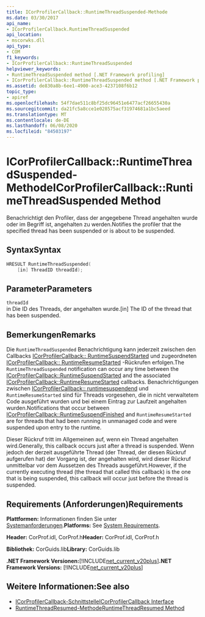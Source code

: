 ```yaml
---
title: ICorProfilerCallback::RuntimeThreadSuspended-Methode
ms.date: 03/30/2017
api_name:
- ICorProfilerCallback.RuntimeThreadSuspended
api_location:
- mscorwks.dll
api_type:
- COM
f1_keywords:
- ICorProfilerCallback::RuntimeThreadSuspended
helpviewer_keywords:
- RuntimeThreadSuspended method [.NET Framework profiling]
- ICorProfilerCallback::RuntimeThreadSuspended method [.NET Framework profiling]
ms.assetid: de830a8b-6ee1-4900-ace3-4237108f6b12
topic_type:
- apiref
ms.openlocfilehash: 54f7dae511c8bf25dc96451e6477acf26655430a
ms.sourcegitcommit: da21fc5a8cce1e028575acf31974681a1bc5aeed
ms.translationtype: MT
ms.contentlocale: de-DE
ms.lasthandoff: 06/08/2020
ms.locfileid: "84503197"
---
```

# <a name="icorprofilercallbackruntimethreadsuspended-method"></a><span data-ttu-id="47a3d-102">ICorProfilerCallback::RuntimeThreadSuspended-Methode</span><span class="sxs-lookup"><span data-stu-id="47a3d-102">ICorProfilerCallback::RuntimeThreadSuspended Method</span></span>
<span data-ttu-id="47a3d-103">Benachrichtigt den Profiler, dass der angegebene Thread angehalten wurde oder im Begriff ist, angehalten zu werden.</span><span class="sxs-lookup"><span data-stu-id="47a3d-103">Notifies the profiler that the specified thread has been suspended or is about to be suspended.</span></span>  
  
## <a name="syntax"></a><span data-ttu-id="47a3d-104">Syntax</span><span class="sxs-lookup"><span data-stu-id="47a3d-104">Syntax</span></span>  
  
```cpp  
HRESULT RuntimeThreadSuspended(  
    [in] ThreadID threadId);  
```  
  
## <a name="parameters"></a><span data-ttu-id="47a3d-105">Parameter</span><span class="sxs-lookup"><span data-stu-id="47a3d-105">Parameters</span></span>  
 `threadId`  
 <span data-ttu-id="47a3d-106">in Die ID des Threads, der angehalten wurde.</span><span class="sxs-lookup"><span data-stu-id="47a3d-106">[in] The ID of the thread that has been suspended.</span></span>  
  
## <a name="remarks"></a><span data-ttu-id="47a3d-107">Bemerkungen</span><span class="sxs-lookup"><span data-stu-id="47a3d-107">Remarks</span></span>  
 <span data-ttu-id="47a3d-108">Die `RuntimeThreadSuspended` Benachrichtigung kann jederzeit zwischen den Callbacks [ICorProfilerCallback:: RuntimeSuspendStarted](icorprofilercallback-runtimesuspendstarted-method.md) und zugeordneten [ICorProfilerCallback:: RuntimeResumeStarted](icorprofilercallback-runtimeresumestarted-method.md) -Rückrufen erfolgen.</span><span class="sxs-lookup"><span data-stu-id="47a3d-108">The `RuntimeThreadSuspended` notification can occur any time between the [ICorProfilerCallback::RuntimeSuspendStarted](icorprofilercallback-runtimesuspendstarted-method.md) and the associated [ICorProfilerCallback::RuntimeResumeStarted](icorprofilercallback-runtimeresumestarted-method.md) callbacks.</span></span> <span data-ttu-id="47a3d-109">Benachrichtigungen zwischen [ICorProfilerCallback:: runtimesuspendend](icorprofilercallback-runtimesuspendfinished-method.md) und `RuntimeResumeStarted` sind für Threads vorgesehen, die in nicht verwaltetem Code ausgeführt wurden und bei einem Eintrag zur Laufzeit angehalten wurden.</span><span class="sxs-lookup"><span data-stu-id="47a3d-109">Notifications that occur between [ICorProfilerCallback::RuntimeSuspendFinished](icorprofilercallback-runtimesuspendfinished-method.md) and `RuntimeResumeStarted` are for threads that had been running in unmanaged code and were suspended upon entry to the runtime.</span></span>  
  
 <span data-ttu-id="47a3d-110">Dieser Rückruf tritt im Allgemeinen auf, wenn ein Thread angehalten wird.</span><span class="sxs-lookup"><span data-stu-id="47a3d-110">Generally, this callback occurs just after a thread is suspended.</span></span> <span data-ttu-id="47a3d-111">Wenn jedoch der derzeit ausgeführte Thread (der Thread, der diesen Rückruf aufgerufen hat) der Vorgang ist, der angehalten wird, wird dieser Rückruf unmittelbar vor dem Aussetzen des Threads ausgeführt.</span><span class="sxs-lookup"><span data-stu-id="47a3d-111">However, if the currently executing thread (the thread that called this callback) is the one that is being suspended, this callback will occur just before the thread is suspended.</span></span>  
  
## <a name="requirements"></a><span data-ttu-id="47a3d-112">Requirements (Anforderungen)</span><span class="sxs-lookup"><span data-stu-id="47a3d-112">Requirements</span></span>  
 <span data-ttu-id="47a3d-113">**Plattformen:** Informationen finden Sie unter [Systemanforderungen](../../get-started/system-requirements.md).</span><span class="sxs-lookup"><span data-stu-id="47a3d-113">**Platforms:** See [System Requirements](../../get-started/system-requirements.md).</span></span>  
  
 <span data-ttu-id="47a3d-114">**Header:** CorProf.idl, CorProf.h</span><span class="sxs-lookup"><span data-stu-id="47a3d-114">**Header:** CorProf.idl, CorProf.h</span></span>  
  
 <span data-ttu-id="47a3d-115">**Bibliothek:** CorGuids.lib</span><span class="sxs-lookup"><span data-stu-id="47a3d-115">**Library:** CorGuids.lib</span></span>  
  
 <span data-ttu-id="47a3d-116">**.NET Framework Versionen:**[!INCLUDE[net_current_v20plus](../../../../includes/net-current-v20plus-md.md)]</span><span class="sxs-lookup"><span data-stu-id="47a3d-116">**.NET Framework Versions:** [!INCLUDE[net_current_v20plus](../../../../includes/net-current-v20plus-md.md)]</span></span>  
  
## <a name="see-also"></a><span data-ttu-id="47a3d-117">Weitere Informationen:</span><span class="sxs-lookup"><span data-stu-id="47a3d-117">See also</span></span>

- [<span data-ttu-id="47a3d-118">ICorProfilerCallback-Schnittstelle</span><span class="sxs-lookup"><span data-stu-id="47a3d-118">ICorProfilerCallback Interface</span></span>](icorprofilercallback-interface.md)
- [<span data-ttu-id="47a3d-119">RuntimeThreadResumed-Methode</span><span class="sxs-lookup"><span data-stu-id="47a3d-119">RuntimeThreadResumed Method</span></span>](icorprofilercallback-runtimethreadresumed-method.md)
